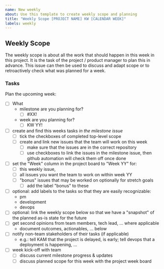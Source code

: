 ```yaml
---
name: New weekly
about: Use this template to create weekly scope and planning
title: "Weekly Scope [PROJECT NAME] KW [CALENDAR WEEK]"
labels: weekly
---
```

## Weekly Scope

The weekly scope is about all the work that should happen in this week in this project. It is the task of the project / product manager to plan this in advance. This issue can then be used to discuss and adapt scope or to retroactively check what was planned for a week.

### Tasks

Plan the upcoming week:
- [ ] What
    - milestone are you planning for?
        - [ ] #XX!
    - week are you planning for?
        - [ ] KW YY!
- [ ] create and find this weeks tasks _in the milestone issue_
    - [ ] tick the checkboxes of completed top-level scope
    - [ ] create and link new issues that the team will work on this week
        - [ ] make sure that the issues are in the correct repository
        - [ ] use checkboxes to link the issues in the milestone issue, then github automation will check them off once done
- [ ] set the "Week" column in the project board to "Week YY" for:
    - [ ] this weekly issue,
    - [ ] all issues you want the team to work on within week YY
    - [ ] "bonus" issues that may be worked on optionally for stretch goals
        - [ ] add the label "bonus" to these
- [ ] optional: add labels to the tasks so that they are easily recognizable:
    - pm
    - development
    - devops
- [ ] optional: link the weekly scope below so that we have a "snapshot" of the planned as-is state for the future
- [ ] get second opinions from team members, tech lead, ... where applicable
    - document outcomes, actionables, ... below
- [ ] notify non-team stakeholders of their tasks (if applicable)
    - e.g.: tell KAM that the project is delayed, is early; tell devops that a deployment is happening, ...
- [ ] week kick-off with team
    - [ ] discuss current milestone progress & updates
    - [ ] discuss planned scope for this week with the project week board
